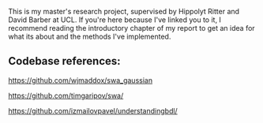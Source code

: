 This is my master's research project, supervised by Hippolyt Ritter and David Barber at UCL. If you're here because I've linked you to it, I recommend reading the introductory chapter of my report to get an idea for what its about and the methods I've implemented. 


## Codebase references:

https://github.com/wjmaddox/swa_gaussian 

https://github.com/timgaripov/swa/

https://github.com/izmailovpavel/understandingbdl/
